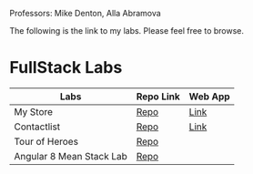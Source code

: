 Professors:
Mike Denton, Alla Abramova

The following is the link to my labs.
Please feel free to browse.

# FullStack Labs

Labs | Repo Link | Web App
--- | --- | ---
My Store |[Repo](https://github.com/lilianyangc/angular-qbxzyb) | [Link](https://stackblitz.com/edit/angular-qbxzyb6)
Contactlist |[Repo](https://github.com/lilianyangc/mean-contactlist-angular2) | [Link](https://sleepy-badlands-17292.herokuapp.com/)
Tour of Heroes|[Repo](https://github.com/lilianyangc/angular-tour-of-heroes) | 
Angular 8 Mean Stack Lab |[Repo](https://github.com/lilianyangc/Angular8MeanStack_Lab) | 
